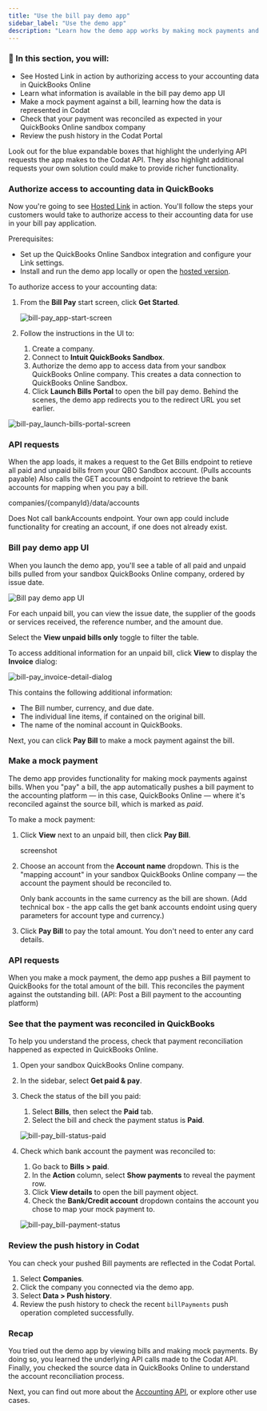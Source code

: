 ```yaml
---
title: "Use the bill pay demo app"
sidebar_label: "Use the demo app"
description: "Learn how the demo app works by making mock payments and then checking the source data in QuickBooks Online"
---
```


### 🚀 In this section, you will:

- See Hosted Link in action by authorizing access to your accounting data in QuickBooks Online
- Learn what information is available in the bill pay demo app UI
- Make a mock payment against a bill, learning how the data is represented in Codat
- Check that your payment was reconciled as expected in your QuickBooks Online sandbox company
- Review the push history in the Codat Portal

Look out for the blue expandable boxes that highlight the underlying API requests the app makes to the Codat API. They also highlight additional requests your own solution could make to provide richer functionality.

### Authorize access to accounting data in QuickBooks

Now you're going to see [Hosted Link](/auth-flow/authorize-hosted-link) in action. You'll follow the steps your customers would take to authorize access to their accounting data for use in your bill pay application.

Prerequisites:

- Set up the QuickBooks Online Sandbox integration and configure your Link settings.
- Install and run the demo app locally or open the [hosted version](https://demo-bill-pay.vercel.app/).

To authorize access to your accounting data:

1. From the **Bill Pay** start screen, click **Get Started**.

   ![bill-pay_app-start-screen](/img/use-cases/bill-pay/bill-pay_app-start-screen-get-started.png)

2. Follow the instructions in the UI to:
   1. Create a company.
   2. Connect to **Intuit QuickBooks Sandbox**. 
   3. Authorize the demo app to access data from your sandbox QuickBooks Online company. This creates a data connection to QuickBooks Online Sandbox.
   4. Click **Launch Bills Portal** to open the bill pay demo. Behind the scenes, the demo app redirects you to the redirect URL you set earlier.

![bill-pay_launch-bills-portal-screen](/img/use-cases/bill-pay/bill-pay_launch-bills-portal-screen.png)

### API requests

When the app loads, it makes a request to the Get Bills endpoint to retieve all paid and unpaid bills from your QBO Sandbox account. (Pulls accounts payable)
Also calls the GET accounts endpoint to retrieve the bank accounts for mapping when you pay a bill.

companies/{companyId}/data/accounts

Does Not call bankAccounts endpoint. Your own app could include functionality for creating an account, if one does not already exist.

### Bill pay demo app UI

When you launch the demo app, you'll see a table of all paid and unpaid bills pulled from your sandbox QuickBooks Online company, ordered by issue date. 

![Bill pay demo app UI](/img/use-cases/bill-pay/bill-pay_demo-bill-interface.png "The Bill pay demo app UI.")

For each unpaid bill, you can view the issue date, the supplier of the goods or services received, the reference number, and the amount due.

Select the **View unpaid bills only** toggle to filter the table.

To access additional information for an unpaid bill, click **View** to display the **Invoice** dialog:

![bill-pay_invoice-detail-dialog](/img/use-cases/bill-pay/bill-pay_invoice-detail-dialog.png "The Invoice dialog shows additional information about an unpaid bill.")

This contains the following additional information:

- The Bill number, currency, and due date.
- The individual line items, if contained on the original bill.
- The name of the nominal account in QuickBooks.

Next, you can click **Pay Bill** to make a mock payment against the bill.

### Make a mock payment

The demo app provides functionality for making mock payments against bills. When you "pay" a bill, the app automatically pushes a bill payment to the accounting platform &mdash; in this case, QuickBooks Online &mdash; where it's reconciled against the source bill, which is marked as *paid*.

To make a mock payment:

1. Click **View** next to an unpaid bill, then click **Pay Bill**.

   screenshot

2. Choose an account from the **Account name** dropdown. This is the "mapping account" in your sandbox QuickBooks Online company &mdash; the account the payment should be reconciled to.

   Only bank accounts in the same currency as the bill are shown. (Add technical box - the app calls the get bank accounts endoint using query parameters for account type and currency.)

3. Click **Pay Bill** to pay the total amount. You don't need to enter any card details.

### API requests

When you make a mock payment, the demo app pushes a Bill payment to QuickBooks for the total amount of the bill. This reconciles the payment against the outstanding bill.
(API: Post a Bill payment to the accounting platform)

### See that the payment was reconciled in QuickBooks

To help you understand the process, check that payment reconciliation happened as expected in QuickBooks Online.

1. Open your sandbox QuickBooks Online company.
2. In the sidebar, select **Get paid & pay**.
3. Check the status of the bill you paid:
   1. Select **Bills**, then select the **Paid** tab.
   2. Select the bill and check the payment status is **Paid**.
   
   ![bill-pay_bill-status-paid](/img/use-cases/bill-pay/bill-pay_qbo-sandbox-company-bill-status-of-paid.png "A bill in QBO with a status of PAID.")

4. Check which bank account the payment was reconciled to:
   1. Go back to **Bills > paid**.
   2. In the **Action** column, select **Show payments** to reveal the payment row.
   3. Click **View details** to open the bill payment object.
   4. Check the **Bank/Credit account** dropdown contains the account you chose to map your mock payment to.
   
   ![bill-pay_bill-payment-status](/img/use-cases/bill-pay/bill-pay_bill-payment-mapping-account.png "A bill payment in QBO showing the Checking account in the Bank/Credit account dropdown.")

### Review the push history in Codat

You can check your pushed Bill payments are reflected in the Codat Portal.

1. Select **Companies**.
2. Click the company you connected via the demo app.
3. Select **Data > Push history**.
4. Review the push history to check the recent  `billPayments` push operation completed successfully.

### Recap

You tried out the demo app by viewing bills and making mock payments. By doing so, you learned the underlying API calls made to the Codat API. Finally, you checked the source data in QuickBooks Online to understand the account reconciliation process.

Next, you can find out more about the [Accounting API](/accounting-api/overview), or explore other use cases.